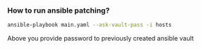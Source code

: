 ### How to run ansible patching?

```bash
ansible-playbook main.yaml --ask-vault-pass -i hosts
```

Above you provide password to previously created ansible vault 
